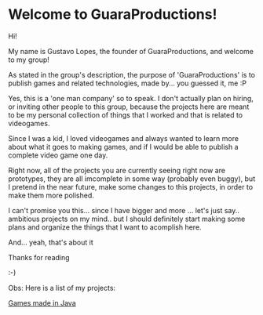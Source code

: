 # Welcome to GuaraProductions!

Hi!

My name is Gustavo Lopes, the founder of GuaraProductions, and welcome to my group!

As stated in the group's description, the purpose of 'GuaraProductions' is to publish games and related technologies,
made by... you guessed it, me :P

Yes, this is a 'one man company' so to speak. I don't actually plan on hiring, or inviting other people to this group,
because the projects here are meant to be my personal collection of things that I worked and that is related to videogames.

Since I was a kid, I loved videogames and always wanted to learn more about what it goes to making games, and if I would 
be able to publish a complete video game one day.

Right now, all of the projects you are currently seeing right now are prototypes, they are all imcomplete in some way
(probably even buggy), but I pretend in the near future, make some changes to this projects, in order to make them more 
polished.

I can't promise you this... since I have bigger and more ... let's just say.. ambitious projects on my mind.. but I 
should definitely start making some plans and organize the things that I want to acomplish here.

And... yeah, that's about it

Thanks for reading

:-)

Obs: Here is a list of my projects:

[Games made in Java](https://github.com/GuaraProductions/JogosEmJava)
